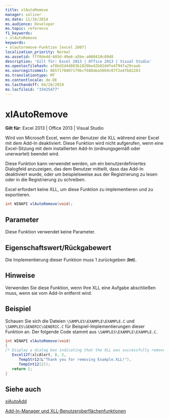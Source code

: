 ```yaml
---
title: xlAutoRemove
manager: soliver
ms.date: 11/16/2014
ms.audience: Developer
ms.topic: reference
f1_keywords:
- xlAutoRemove
keywords:
- xlautoremove-Funktion [excel 2007]
localization_priority: Normal
ms.assetid: fff0de4d-605d-49e6-a5be-a000410c09d8
description: 'Gilt für: Excel 2013 | Office 2013 | Visual Studio'
ms.openlocfilehash: af8bd2d44883b1820be42b82d4fe4794fa29caab
ms.sourcegitcommit: 8657170d071f9bcf680aba50b9c07f2a4fb82283
ms.translationtype: MT
ms.contentlocale: de-DE
ms.lasthandoff: 04/28/2019
ms.locfileid: "33425477"
---
```

# <a name="xlautoremove"></a>xlAutoRemove

 **Gilt für**: Excel 2013 | Office 2013 | Visual Studio 
  
Wird von Microsoft Excel, wenn der Benutzer die XLL während einer Excel mit dem Add-In deaktiviert. Diese Funktion wird nicht aufgerufen, wenn eine Excel-Sitzung mit dem installierten Add-In (ordnungsgemäß oder unerwartet) beendet wird.
  
Diese Funktion kann verwendet werden, um ein benutzerdefiniertes Dialogfeld anzuzeigen, das dem Benutzer mitteilt, dass das Add-In deaktiviert wurde, oder um beispielsweise aus der Registrierung zu lesen oder in die Registrierung zu schreiben.
  
Excel erfordert keine XLL, um diese Funktion zu implementieren und zu exportieren. 
  
```cs
int WINAPI xlAutoRemove(void);
```

## <a name="parameters"></a>Parameter

Diese Funktion verwendet keine Parameter.
  
## <a name="property-valuereturn-value"></a>Eigenschaftswert/Rückgabewert

Die Implementierung dieser Funktion muss 1 zurückgeben (**Int**).
  
## <a name="remarks"></a>Hinweise

Verwenden Sie diese Funktion, wenn Ihre XLL eine Aufgabe abschließen muss, wenn sie vom Add-In entfernt wird.
  
## <a name="example"></a>Beispiel

Schauen Sie sich die Dateien `\SAMPLES\EXAMPLE\EXAMPLE.C` und `\SAMPLES\GENERIC\GENERIC.C` für Beispiel-Implementierungen dieser Funktion an. Der folgende Code stammt aus `\SAMPLES\EXAMPLE\EXAMPLE.C`.
  
```cs
int WINAPI xlAutoRemove(void)
{
/* Display a dialog box indicating that the XLL was successfully removed */
   Excel12f(xlcAlert, 0, 2,
      TempStr12(L"Thank you for removing Example.XLL!"),
      TempInt12(2));
   return 1;
}
```

## <a name="see-also"></a>Siehe auch



[xlAutoAdd](xlautoadd.md)


[Add-In-Manager und XLL-Benutzeroberflächenfunktionen](add-in-manager-and-xll-interface-functions.md)


